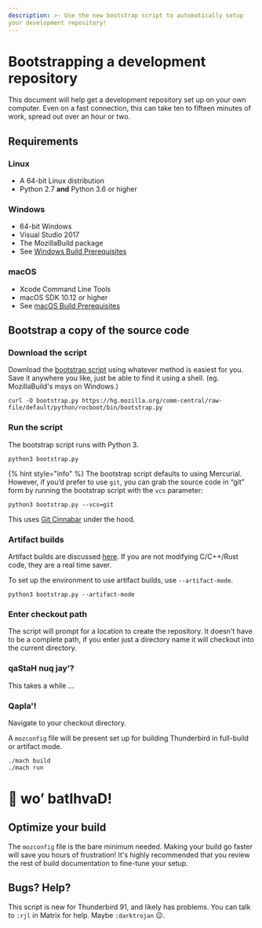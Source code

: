 ```yaml
---
description: >- Use the new bootstrap script to automatically setup
your development repository!
---
```


# Bootstrapping a development repository

This document will help get a development repository set up on your
own computer. Even on a fast connection, this can take ten to fifteen minutes of
work, spread out over an hour or two.

## Requirements

### Linux

* A 64-bit Linux distribution 
* Python 2.7 **and** Python 3.6 or higher

### Windows

* 64-bit Windows
* Visual Studio 2017
* The MozillaBuild package
* See [Windows Build Prerequisites](windows-build-prerequisites.md)

### macOS

* Xcode Command Line Tools
* macOS SDK 10.12 or higher
* See [macOS Build Prerequisites](macos-build-prerequisites.md)

## Bootstrap a copy of the source code

### Download the script

Download the [bootstrap script](https://hg.mozilla.org/comm-central/raw-file/default/python/rocboot/bin/bootstrap.py)
using whatever method is easiest for you. Save it anywhere you like, just
be able to find it using a shell. (eg. MozillaBuild's msys on Windows.)

```shell
curl -O bootstrap.py https://hg.mozilla.org/comm-central/raw-file/default/python/rocboot/bin/bootstrap.py 
```

### Run the script

The bootstrap script runs with Python 3.

```shell
python3 bootstrap.py
```

{% hint style="info" %}
The bootstrap script defaults to using Mercurial. However, if you’d prefer to use
`git`, you can grab the source code in “git” form by running the bootstrap script
with the `vcs` parameter:

```shell
python3 bootstrap.py --vcs=git
```

This uses [Git Cinnabar](https://github.com/glandium/git-cinnabar/) under the hood.

### Artifact builds

Artifact builds are discussed [here](artifact-builds.md). If you are not modifying
C/C++/Rust code, they are a real time saver.

To set up the environment to use artifact builds, use `--artifact-mode`.

```shell
python3 bootstrap.py --artifact-mode
```

### Enter checkout path

The script will prompt for a location to create the repository. It doesn't have
to be a complete path, if you enter just a directory name it will checkout into
the current directory.

### qaStaH nuq jay’?

This takes a while ...

### Qapla'!

Navigate to your checkout directory.

A `mozconfig` file will be present set up for building Thunderbird in full-build
or artifact mode.

```shell
./mach build
./mach run
```

# 🎉 wo’ batlhvaD!

## Optimize your build

The `mozconfig` file is the bare minimum needed. Making your build go faster will
save you hours of frustration! It's highly recommended that you review the rest
of build documentation to fine-tune your setup. 

## Bugs? Help?

This script is new for Thunderbird 91, and likely has problems. You can talk to
`:rjl` in Matrix for help. Maybe `:darktrojan` 😉. 
